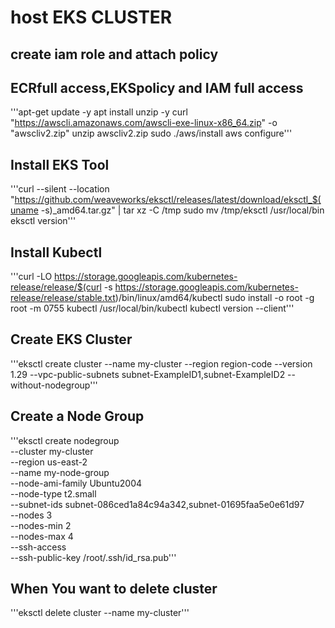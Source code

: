 # host EKS CLUSTER 
 ## create iam role and attach policy
 ## ECRfull access,EKSpolicy and IAM full access
 '''apt-get update -y
 apt install unzip -y
 curl "https://awscli.amazonaws.com/awscli-exe-linux-x86_64.zip" -o "awscliv2.zip"
 unzip awscliv2.zip
 sudo ./aws/install
 aws configure'''

 ## Install EKS Tool
 '''curl --silent --location "https://github.com/weaveworks/eksctl/releases/latest/download/eksctl_$(uname -s)_amd64.tar.gz" | tar xz -C /tmp
 sudo mv /tmp/eksctl /usr/local/bin
 eksctl version'''
 ## Install Kubectl
 '''curl -LO https://storage.googleapis.com/kubernetes-release/release/$(curl -s https://storage.googleapis.com/kubernetes-release/release/stable.txt)/bin/linux/amd64/kubectl
 sudo install -o root -g root -m 0755 kubectl /usr/local/bin/kubectl 
 kubectl version --client'''
 ## Create EKS Cluster
 '''eksctl create cluster --name my-cluster --region region-code --version 1.29 --vpc-public-subnets subnet-ExampleID1,subnet-ExampleID2 --without-nodegroup'''

 ## Create a Node Group
 '''eksctl create nodegroup \
  --cluster my-cluster \
  --region us-east-2 \
  --name my-node-group \
  --node-ami-family Ubuntu2004 \
  --node-type t2.small \
  --subnet-ids subnet-086ced1a84c94a342,subnet-01695faa5e0e61d97 \
  --nodes 3 \
  --nodes-min 2 \
  --nodes-max 4 \
  --ssh-access \
  --ssh-public-key /root/.ssh/id_rsa.pub'''




 ## When You want to delete cluster
 '''eksctl delete cluster --name my-cluster'''
